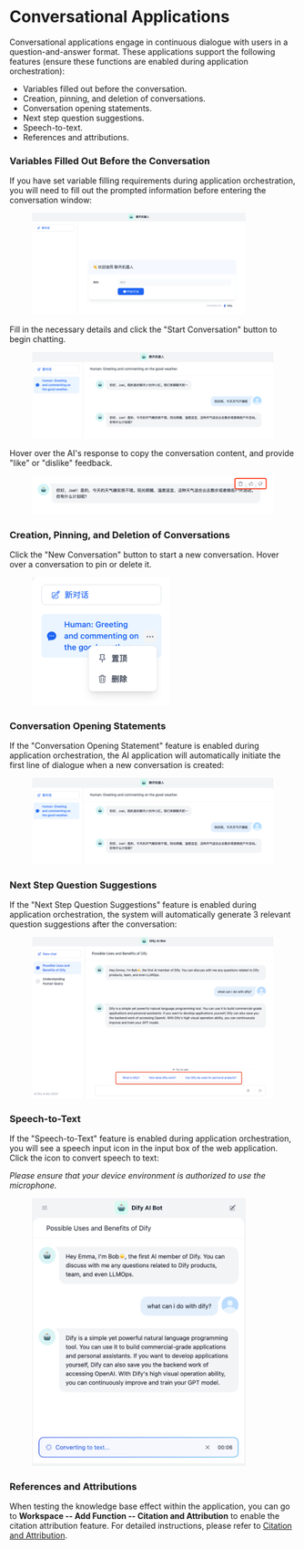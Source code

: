 # Conversational Applications

Conversational applications engage in continuous dialogue with users in a question-and-answer format. These applications support the following features (ensure these functions are enabled during application orchestration):

* Variables filled out before the conversation.
* Creation, pinning, and deletion of conversations.
* Conversation opening statements.
* Next step question suggestions.
* Speech-to-text.
* References and attributions.

### Variables Filled Out Before the Conversation

If you have set variable filling requirements during application orchestration, you will need to fill out the prompted information before entering the conversation window:

<figure><img src="/en/.gitbook/assets/guides/application-publishing/launch-your-webapp-quickly/conversation-application/image (63).png" alt="" width="375"><figcaption></figcaption></figure>

Fill in the necessary details and click the "Start Conversation" button to begin chatting.

<figure><img src="/en/.gitbook/assets/guides/application-publishing/launch-your-webapp-quickly/conversation-application/image (94).png" alt=""><figcaption></figcaption></figure>

Hover over the AI's response to copy the conversation content, and provide "like" or "dislike" feedback.

<figure><img src="/en/.gitbook/assets/guides/application-publishing/launch-your-webapp-quickly/conversation-application/image (26).png" alt=""><figcaption></figcaption></figure>

### Creation, Pinning, and Deletion of Conversations

Click the "New Conversation" button to start a new conversation. Hover over a conversation to pin or delete it.

<figure><img src="/en/.gitbook/assets/guides/application-publishing/launch-your-webapp-quickly/conversation-application/image (47).png" alt="" width="242"><figcaption></figcaption></figure>

### Conversation Opening Statements

If the "Conversation Opening Statement" feature is enabled during application orchestration, the AI application will automatically initiate the first line of dialogue when a new conversation is created:

<figure><img src="/en/.gitbook/assets/guides/application-publishing/launch-your-webapp-quickly/conversation-application/image (51).png" alt=""><figcaption></figcaption></figure>

### Next Step Question Suggestions

If the "Next Step Question Suggestions" feature is enabled during application orchestration, the system will automatically generate 3 relevant question suggestions after the conversation:

<figure><img src="/en/.gitbook/assets/guides/application-publishing/launch-your-webapp-quickly/conversation-application/image (77).png" alt=""><figcaption></figcaption></figure>

### Speech-to-Text

If the "Speech-to-Text" feature is enabled during application orchestration, you will see a speech input icon in the input box of the web application. Click the icon to convert speech to text:

_Please ensure that your device environment is authorized to use the microphone._

<figure><img src="/en/.gitbook/assets/guides/application-publishing/launch-your-webapp-quickly/conversation-application/image (79).png" alt="" width="375"><figcaption></figcaption></figure>

### References and Attributions

When testing the knowledge base effect within the application, you can go to **Workspace -- Add Function -- Citation and Attribution** to enable the citation attribution feature. For detailed instructions, please refer to [Citation and Attribution](https://docs.dify.ai/guides/knowledge-base/retrieval-test-and-citation#id-2.-citation-and-attribution).